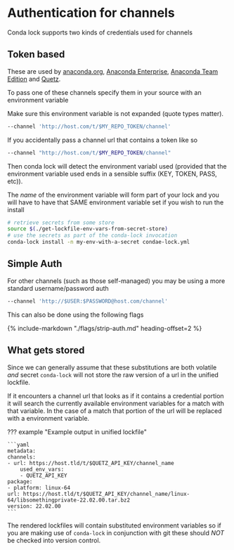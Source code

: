# Authentication for channels

Conda lock supports two kinds of credentials used for channels

## Token based

These are used by [anaconda.org](https://anaconda.org/), [Anaconda Enterprise](https://www.anaconda.com/products/enterprise),
[Anaconda Team Edition](https://www.anaconda.com/products/team) and [Quetz](https://github.com/mamba-org/quetz).

To pass one of these channels specify them in your source with an environment variable

Make sure this environment variable is not expanded (quote types matter).

```sh
--channel 'http://host.com/t/$MY_REPO_TOKEN/channel'
```

If you accidentally pass a channel url that contains a token like so

```sh
--channel "http://host.com/t/$MY_REPO_TOKEN/channel"
```

Then conda lock will detect the environment variabl used (provided that the environment variable used ends in a sensible suffix (KEY, TOKEN, PASS, etc)).

The _name_ of the environment variable will form part of your lock and you will have to have that SAME environment variable set if you wish to run the install

```sh
# retrieve secrets from some store
source $(./get-lockfile-env-vars-from-secret-store)
# use the secrets as part of the conda-lock invocation
conda-lock install -n my-env-with-a-secret condae-lock.yml
```

## Simple Auth

For other channels (such as those self-managed) you may be using a more standard username/password auth

```sh
--channel 'http://$USER:$PASSWORD@host.com/channel'
```

This can also be done using the following flags

{%
   include-markdown "./flags/strip-auth.md"
   heading-offset=2
%}

## What gets stored

Since we can generally assume that these substitutions are both volatile *and* secret `conda-lock` will not store
the raw version of a url in the unified lockfile.

If it encounters a channel url that looks as if it contains a credential portion it will search the currently
available environment variables for a match with that variable.  In the case of a match that portion of the url
will be replaced with a environment variable.

??? example "Example output in unified lockfile"

    ```yaml
    metadata:
    channels:
    - url: https://host.tld/t/$QUETZ_API_KEY/channel_name
        used_env_vars:
        - QUETZ_API_KEY
    package:
    - platform: linux-64
    url: https://host.tld/t/$QUETZ_API_KEY/channel_name/linux-64/libsomethingprivate-22.02.00.tar.bz2
    version: 22.02.00
    ```

The rendered lockfiles will contain substituted environment variables so if you are making use of `conda-lock`
in conjunction with git these should *NOT* be checked into version control.



[anaconda.org]: https://docs.conda.io/projects/conda/en/latest/user-guide/tasks/manage-environments.html#create-env-file-manually